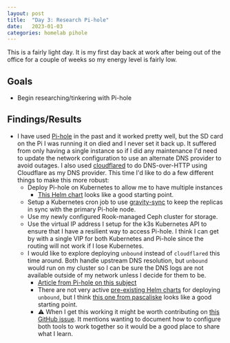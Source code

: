 ```yaml
---
layout: post
title:  "Day 3: Research Pi-hole"
date:   2023-01-03
categories: homelab pihole
---
```


This is a fairly light day. It is my first day back at work after being out of the office for a couple of weeks so my energy level is fairly low.

## Goals

* Begin researching/tinkering with Pi-hole

## Findings/Results

* I have used [Pi-hole](https://docs.pi-hole.net/) in the past and it worked pretty well, but the SD card on the Pi I was running it on died and I never set it back up. It suffered from only having a single instance so if I did any maintenance I'd need to update the network configuration to use an alternate DNS provider to avoid outages. I also used [cloudflared](https://github.com/cloudflare/cloudflared) to do DNS-over-HTTP using Cloudflare as my DNS provider. This time I'd like to do a few different things to make this more robust:
    * Deploy Pi-hole on Kubernetes to allow me to have multiple instances
        * [This Helm chart](https://artifacthub.io/packages/helm/mojo2600/pihole) looks like a good starting point.
    * Setup a Kubernetes cron job to use [gravity-sync](https://github.com/vmstan/gravity-sync) to keep the replicas in sync with the primary Pi-hole node.
    * Use my newly configured Rook-managed Ceph cluster for storage.
    * Use the virtual IP address I setup for the k3s Kubernetes API to ensure that I have a resilient way to access Pi-hole. I think I can get by with a single VIP for both Kubernetes and Pi-hole since the routing will not work if I lose Kubernetes.
    * I would like to explore deploying `unbound` instead of `cloudflared` this time around. Both handle upstream DNS resolution, but `unbound` would run on my cluster so I can be sure the DNS logs are not available outside of my network unless I decide for them to be.
        * [Article from Pi-hole on this subject](https://docs.pi-hole.net/guides/dns/unbound/)
        * There are not very active [pre-existing Helm charts](https://artifacthub.io/packages/search?ts_query_web=unbound&sort=relevance&page=1) for deploying `unbound`, but I think [this one from pascaliske](https://artifacthub.io/packages/helm/pascaliske/unbound) looks like a good starting point.
        * :warning: When I get this working it might be worth contributing on [this GitHub issue](https://github.com/MoJo2600/pihole-kubernetes/issues/204). It mentions wanting to document how to configure both tools to work together so it would be a good place to share what I learn.
